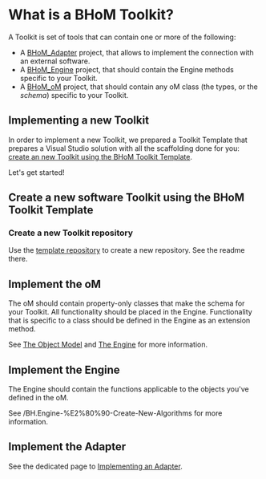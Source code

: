 # What is a BHoM Toolkit?

A Toolkit is set of tools that can contain one or more of the following:
- A [BHoM_Adapter](../BHoM_Adapter/index.md) project, that allows to implement the connection with an external software.
- A [BHoM_Engine](../BHoM_Engine/index.md) project, that should contain the Engine methods specific to your Toolkit.
- A [BHoM_oM](../BHoM_oM/index.md) project, that should contain any oM class (the types, or the _schema_) specific to your Toolkit.

## Implementing a new Toolkit

In order to implement a new Toolkit, we prepared a Toolkit Template that prepares a Visual Studio solution with all the scaffolding done for you: [create an new Toolkit using the BHoM Toolkit Template](https://github.com/BHoM/template-repository).

Let's get started!

## Create a new software Toolkit using the BHoM Toolkit Template

### Create a new Toolkit repository
Use the [template repository](https://github.com/BHoM/template-repository) to create a new repository. See the readme there.

## Implement the oM

The oM should contain property-only classes that make the schema for your Toolkit. All functionality should be placed in the Engine.
Functionality that is specific to a class should be defined in the Engine as an extension method. 

See [The Object Model](../BHoM_oM/index.md) and [The Engine](../BHoM_Engine/index.md) for more information.


## Implement the Engine

The Engine should contain the functions applicable to the objects you've defined in the oM.

See /BH.Engine-%E2%80%90-Create-New-Algorithms for more information.

## Implement the Adapter

See the dedicated page to [Implementing an Adapter](/Implement-an-Adapter).